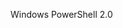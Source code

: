 <Token xmlns:xlink="http://www.w3.org/1999/xlink">Windows PowerShell 2.0</Token>

<!--HONumber=Apr16_HO1-->


